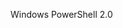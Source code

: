 <Token xmlns:xlink="http://www.w3.org/1999/xlink">Windows PowerShell 2.0</Token>

<!--HONumber=Apr16_HO1-->


